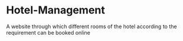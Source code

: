 # Hotel-Management
A website through which different rooms of the hotel according to the requirement can be booked online 
